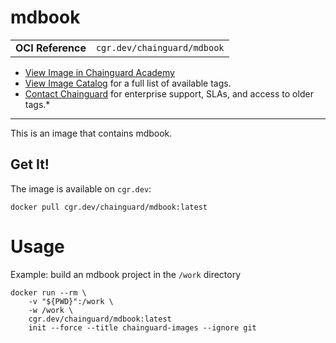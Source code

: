 <!--monopod:start-->
# mdbook
| | |
| - | - |
| **OCI Reference** | `cgr.dev/chainguard/mdbook` |


* [View Image in Chainguard Academy](https://edu.chainguard.dev/chainguard/chainguard-images/reference/mdbook/overview/)
* [View Image Catalog](https://console.enforce.dev/images/catalog) for a full list of available tags.
* [Contact Chainguard](https://www.chainguard.dev/chainguard-images) for enterprise support, SLAs, and access to older tags.*

---
<!--monopod:end-->

This is an image that contains mdbook.

## Get It!

The image is available on `cgr.dev`:

```
docker pull cgr.dev/chainguard/mdbook:latest
```

<!--body:start-->
# Usage

Example: build an mdbook project in the `/work` directory

```
docker run --rm \
    -v "${PWD}":/work \
    -w /work \
    cgr.dev/chainguard/mdbook:latest
    init --force --title chainguard-images --ignore git
```
<!--body:end-->